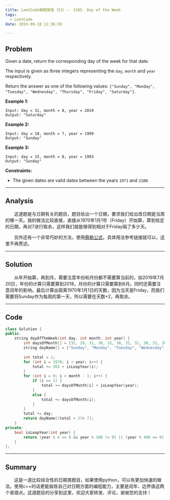 ```yaml
---
title: LeetCode解题报告（53）-- 1185. Day of the Week
tags:
  - LeetCode
date: 2019-09-18 11:36:39

---
```


## Problem

Given a date, return the corresponding day of the week for that date.

The input is given as three integers representing the `day`, `month` and `year` respectively.

Return the answer as one of the following values:
`{"Sunday", "Monday", "Tuesday", "Wednesday", "Thursday", "Friday", "Saturday"}`.

<!-- more -->

**Example 1:**

```
Input: day = 31, month = 8, year = 2019
Output: "Saturday"
```

**Example 2:**

```
Input: day = 18, month = 7, year = 1999
Output: "Sunday"
```

**Example 3:**

```
Input: day = 15, month = 8, year = 1993
Output: "Sunday"
```

**Constraints:**

- The given dates are valid dates between the years `1971` and `2100`.

------

## Analysis

&emsp;&emsp;这道题是与日期有关的题目，题目给出一个日期，要求我们给出改日期是当周的哪一天。我的做法比较直接，直接从1970年1月1号（Friday）开始算，算到给定的日期，再对7进行取余，这样我们就能够得到相对于Friday隔了多少天。

&emsp;&emsp;另外还有一个非常巧妙的方法，使用[蔡勒公式](https://www.cnblogs.com/igaoshang/articles/Zeller.html)。具体用法参考链接就可以，这里不再赘述。

------

## Solution

&emsp;&emsp;从年开始算，再到月，需要注意年份和月份都不需要算当前的，如2019年7月20日，年份的计算只需要算到2018，月份的计算只需要算到6月。同时还需要注意闰年的影响。最后计算出距离1970年1月1日的天数，因为当天是Friday，而我们需要将Sunday作为每周的第一天，所以需要在天数+2，再取余。

------

## Code

```c++
class Solution {
public:
    string dayOfTheWeek(int day, int month, int year) {
        int daysOfMonth[] = {31, 28, 31, 30, 31, 30, 31, 31, 30, 31, 30, 31};
        string dayName[] = {"Sunday", "Monday", "Tuesday", "Wednesday", "Thursday", "Friday", "Saturday"};
        
        int total = 1;
        for (int i = 1970; i < year; i++) {
            total += 365 + isLeapYear(i);
        }
        for (int i = 0; i < month - 1; i++) {
            if (i == 1) {
                total += daysOfMonth[i] + isLeapYear(year);
            }
            else {
                total += daysOfMonth[i];
            }
        }
        total += day;
        return dayName[(total + 2)% 7];
    }
private:
    bool isLeapYear(int year) {
        return (year % 4 == 0 && year % 100 != 0) || (year % 400 == 0);
    }
};
```

------

## Summary

&emsp;&emsp;这是一道比较综合性的日期类题目，如果使用python，可以有更加快速的做法。使用c++的话更能锻炼自己对日期方面的编程能力，主要是闰年、边界值这两个易错点。这道题目的分享到这里，欢迎大家转发、评论，谢谢您的支持！
